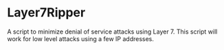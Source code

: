 # Layer7Ripper
A script to minimize denial of service attacks using Layer 7. This script will work for low level attacks using a few IP addresses.
